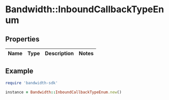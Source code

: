 # Bandwidth::InboundCallbackTypeEnum

## Properties

| Name | Type | Description | Notes |
| ---- | ---- | ----------- | ----- |

## Example

```ruby
require 'bandwidth-sdk'

instance = Bandwidth::InboundCallbackTypeEnum.new()
```

